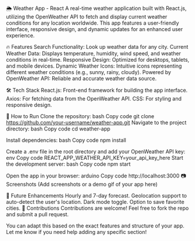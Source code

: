 
🌦️ Weather App - React
A real-time weather application built with React.js, utilizing the OpenWeather API to fetch and display current weather conditions for any location worldwide. This app features a user-friendly interface, responsive design, and dynamic updates for an enhanced user experience.

🔥 Features
Search Functionality: Look up weather data for any city.
Current Weather Data: Displays temperature, humidity, wind speed, and weather conditions in real-time.
Responsive Design: Optimized for desktops, tablets, and mobile devices.
Dynamic Weather Icons: Intuitive icons representing different weather conditions (e.g., sunny, rainy, cloudy).
Powered by OpenWeather API: Reliable and accurate weather data source.


🛠️ Tech Stack
React.js: Front-end framework for building the app interface.
Axios: For fetching data from the OpenWeather API.
CSS: For styling and responsive design.


🚀 How to Run
Clone the repository:
bash
Copy code
git clone https://github.com/your-username/weather-app.git
Navigate to the project directory:
bash
Copy code
cd weather-app

Install dependencies:
bash
Copy code
npm install

Create a .env file in the root directory and add your OpenWeather API key:
env
Copy code
REACT_APP_WEATHER_API_KEY=your_api_key_here
Start the development server:
bash
Copy code
npm start

Open the app in your browser:
arduino
Copy code
http://localhost:3000
📷 Screenshots
(Add screenshots or a demo gif of your app here)

🌟 Future Enhancements
Hourly and 7-day forecast.
Geolocation support to auto-detect the user's location.
Dark mode toggle.
Option to save favorite cities.
🤝 Contributions
Contributions are welcome! Feel free to fork the repo and submit a pull request.

You can adapt this based on the exact features and structure of your app. Let me know if you need help adding any specific section!







